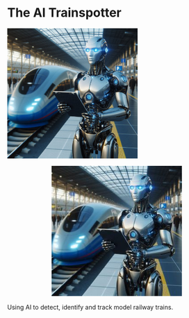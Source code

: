 # The AI Trainspotter

<img src="images/ai_trainspotter_2.jpg" width="300">

<p align="center">
   <img src="images/ai_trainspotter_2_300.jpg">
</p>


Using AI to detect, identify and track model railway trains.
